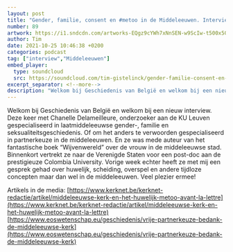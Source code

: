 ```yaml
---
layout: post
title: "Gender, familie, consent en #metoo in de Middeleeuwen. Interview met Chanelle Delameillieure"
number: 89
artwork: https://i1.sndcdn.com/artworks-EQgz9cYWh7xNnSEN-w9ScIw-t500x500.jpg
author: Tim
date: 2021-10-25 10:46:38 +0200
categories: podcast
tag: ["interview","Middeleeuwen"]
embed_player:
  type: soundcloud
  src: https://soundcloud.com/tim-gistelinck/gender-familie-consent-en-metoo-in-de-middeleeuwen-interview-met-chanelle-delameillieure
excerpt_separator: <!--more-->
description: "Welkom bij Geschiedenis van België en welkom bij een nieuw interview."
---
```

Welkom bij Geschiedenis van België en welkom bij een nieuw interview. Deze keer met Chanelle Delameilleure, onderzoeker aan de KU Leuven gespecialiseerd in laatmiddeleeuwse gender-, familie en seksualiteitsgeschiedenis. Of om het anders te verwoorden gespecialiseerd in partnerkeuze in de middeleeuwen. En ze was mede auteur van het fantastische boek “Wijvenwereld” over de vrouw in de middeleeuwse stad. Binnenkort vertrekt ze naar de Verenigde Staten voor een post-doc aan de prestigieuze Colombia University. Vorige week echter heeft ze met mij een gesprek gehad over huwelijk, scheiding, overspel en andere tijdloze concepten maar dan wel in de middeleeuwen.  Veel plezier ermee!

Artikels in de media:
[https://www.kerknet.be/kerknet-redactie/artikel/middeleeuwse-kerk-en-het-huwelijk-metoo-avant-la-lettre](https://www.kerknet.be/kerknet-redactie/artikel/middeleeuwse-kerk-en-het-huwelijk-metoo-avant-la-lettre)
[https://www.eoswetenschap.eu/geschiedenis/vrije-partnerkeuze-bedank-de-middeleeuwse-kerk](https://www.eoswetenschap.eu/geschiedenis/vrije-partnerkeuze-bedank-de-middeleeuwse-kerk)